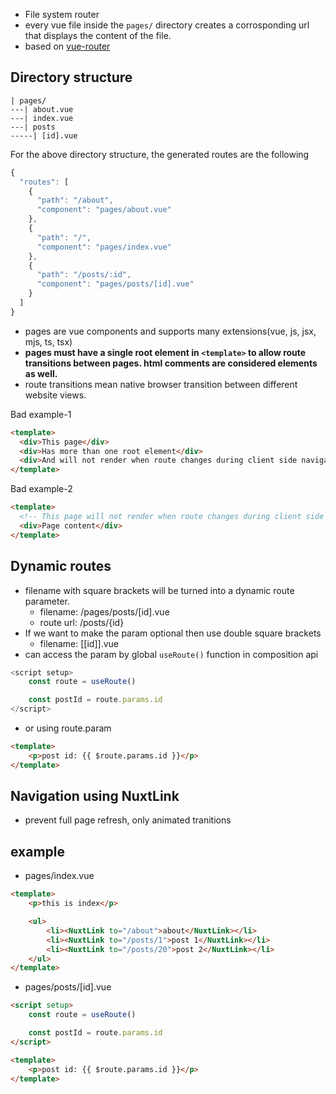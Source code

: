 * File system router
* every vue file inside the `pages/` directory creates a corrosponding url that displays the content of the file.
* based on [vue-router](https://router.vuejs.org/guide/)

## Directory structure
```
| pages/
---| about.vue
---| index.vue
---| posts
-----| [id].vue
```

For the above directory structure, the generated routes are the following
```js
{
  "routes": [
    {
      "path": "/about",
      "component": "pages/about.vue"
    },
    {
      "path": "/",
      "component": "pages/index.vue"
    },
    {
      "path": "/posts/:id",
      "component": "pages/posts/[id].vue"
    }
  ]
}
```

* pages are vue components and supports many extensions(vue, js, jsx, mjs, ts, tsx)
* **pages must have a single root element in `<template>` to allow route transitions between pages. html comments are considered elements as well.**
* route transitions mean native browser transition between different website views.

Bad example-1
```html
<template>
  <div>This page</div>
  <div>Has more than one root element</div>
  <div>And will not render when route changes during client side navigation</div>
</template>
```

Bad example-2
```html
<template>
  <!-- This page will not render when route changes during client side navigation, because of this comment -->
  <div>Page content</div>
</template>
```

## Dynamic routes
* filename with square brackets will be turned into a dynamic route parameter.
  * filename: /pages/posts/[id].vue
  * route url: /posts/{id}
* If we want to make the param optional then use double square brackets
  * filename: [[id]].vue
* can access the param by global `useRoute()` function in composition api
```js
<script setup>
    const route = useRoute()

    const postId = route.params.id
</script>
```

* or using route.param
```html
<template>
    <p>post id: {{ $route.params.id }}</p>
</template>
```

## Navigation using NuxtLink
* prevent full page refresh, only animated tranitions

## example
* pages/index.vue
```html
<template>
    <p>this is index</p>

    <ul>
        <li><NuxtLink to="/about">about</NuxtLink></li>
        <li><NuxtLink to="/posts/1">post 1</NuxtLink></li>
        <li><NuxtLink to="/posts/20">post 2</NuxtLink></li>
    </ul>
</template>
```

* pages/posts/[id].vue
```html
<script setup>
    const route = useRoute()

    const postId = route.params.id
</script>

<template>
    <p>post id: {{ $route.params.id }}</p>
</template>
```

